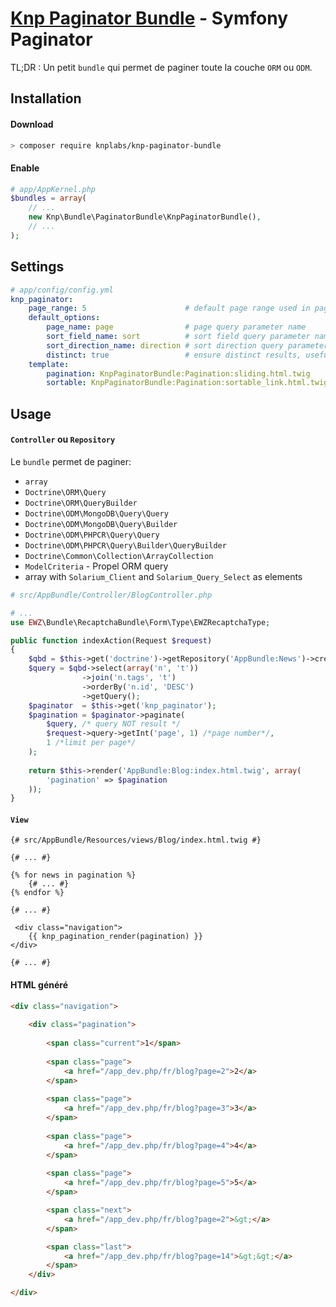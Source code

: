# [Knp Paginator Bundle](https://github.com/KnpLabs/KnpPaginatorBundle) - Symfony Paginator

TL;DR : Un petit `bundle` qui permet de paginer toute la couche `ORM` ou `ODM`.

## Installation

#### Download

```bash
> composer require knplabs/knp-paginator-bundle
```

#### Enable

```php
# app/AppKernel.php
$bundles = array(
    // ...
    new Knp\Bundle\PaginatorBundle\KnpPaginatorBundle(),
    // ...
);
```

## Settings

```yaml
# app/config/config.yml
knp_paginator:
    page_range: 5                      # default page range used in pagination control
    default_options:
        page_name: page                # page query parameter name
        sort_field_name: sort          # sort field query parameter name
        sort_direction_name: direction # sort direction query parameter name
        distinct: true                 # ensure distinct results, useful when ORM queries are using GROUP BY statements
    template:
        pagination: KnpPaginatorBundle:Pagination:sliding.html.twig     # sliding pagination controls template
        sortable: KnpPaginatorBundle:Pagination:sortable_link.html.twig # sort link template
```

## Usage

#### `Controller` ou `Repository`

Le `bundle` permet de paginer:
* `array`
* `Doctrine\ORM\Query`
* `Doctrine\ORM\QueryBuilder`
* `Doctrine\ODM\MongoDB\Query\Query`
* `Doctrine\ODM\MongoDB\Query\Builder`
* `Doctrine\ODM\PHPCR\Query\Query`
* `Doctrine\ODM\PHPCR\Query\Builder\QueryBuilder`
* `Doctrine\Common\Collection\ArrayCollection`
* `ModelCriteria` - Propel ORM query
* array with `Solarium_Client` and `Solarium_Query_Select` as elements

```php
# src/AppBundle/Controller/BlogController.php

# ...
use EWZ\Bundle\RecaptchaBundle\Form\Type\EWZRecaptchaType;

public function indexAction(Request $request)
{
    $qbd = $this->get('doctrine')->getRepository('AppBundle:News')->createQueryBuilder('n');
    $query = $qbd->select(array('n', 't'))
                ->join('n.tags', 't')
                ->orderBy('n.id', 'DESC')
                ->getQuery();
    $paginator  = $this->get('knp_paginator');
    $pagination = $paginator->paginate(
        $query, /* query NOT result */
        $request->query->getInt('page', 1) /*page number*/,
        1 /*limit per page*/
    );
    
    return $this->render('AppBundle:Blog:index.html.twig', array(
        'pagination' => $pagination
    ));
}
```

#### `View`

```twig
{# src/AppBundle/Resources/views/Blog/index.html.twig #}

{# ... #}

{% for news in pagination %}
    {# ... #}
{% endfor %}

{# ... #}

 <div class="navigation">
    {{ knp_pagination_render(pagination) }}
</div>

{# ... #}
```

#### HTML généré

```html
<div class="navigation">
        
	<div class="pagination">
	
		<span class="current">1</span>
		
		<span class="page">
			<a href="/app_dev.php/fr/blog?page=2">2</a>
		</span>
	
		<span class="page">
			<a href="/app_dev.php/fr/blog?page=3">3</a>
		</span>
	
		<span class="page">
			<a href="/app_dev.php/fr/blog?page=4">4</a>
		</span>
	
		<span class="page">
			<a href="/app_dev.php/fr/blog?page=5">5</a>
		</span>

		<span class="next">
			<a href="/app_dev.php/fr/blog?page=2">&gt;</a>
		</span>

		<span class="last">
			<a href="/app_dev.php/fr/blog?page=14">&gt;&gt;</a>
		</span>
	</div>

</div>
```